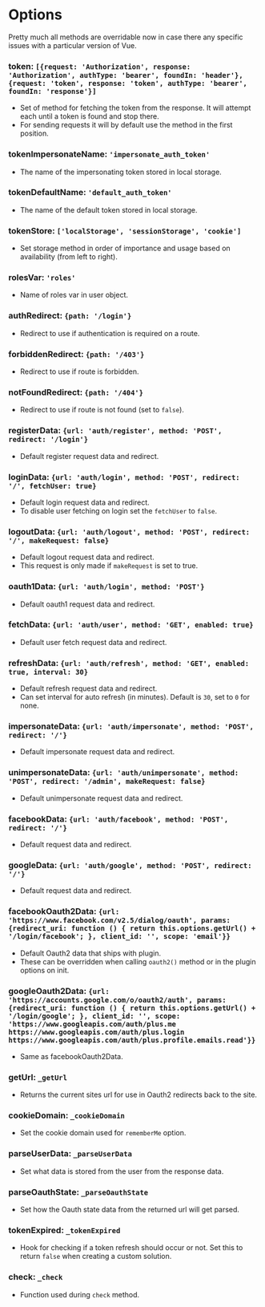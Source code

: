# Options

Pretty much all methods are overridable now in case there any specific issues with a particular version of Vue.

### token: `[{request: 'Authorization', response: 'Authorization', authType: 'bearer', foundIn: 'header'}, {request: 'token', response: 'token', authType: 'bearer', foundIn: 'response'}]`

* Set of method for fetching the token from the response. It will attempt each until a token is found and stop there.
* For sending requests it will by default use the method in the first position.

### tokenImpersonateName: `'impersonate_auth_token'`

* The name of the impersonating token stored in local storage.

### tokenDefaultName: `'default_auth_token'`

* The name of the default token stored in local storage.

### tokenStore: `['localStorage', 'sessionStorage', 'cookie']`

* Set storage method in order of importance and usage based on availability (from left to right).

### rolesVar: `'roles'`

* Name of roles var in user object.

### authRedirect: `{path: '/login'}`

* Redirect to use if authentication is required on a route.

### forbiddenRedirect: `{path: '/403'}`

* Redirect to use if route is forbidden.

### notFoundRedirect: `{path: '/404'}`

* Redirect to use if route is not found (set to `false`).

### registerData: `{url: 'auth/register', method: 'POST', redirect: '/login'}`

* Default register request data and redirect.

### loginData: `{url: 'auth/login', method: 'POST', redirect: '/', fetchUser: true}`

* Default login request data and redirect.
* To disable user fetching on login set the `fetchUser` to `false`.

### logoutData: `{url: 'auth/logout', method: 'POST', redirect: '/', makeRequest: false}`

* Default logout request data and redirect.
* This request is only made if `makeRequest` is set to true.

### oauth1Data: `{url: 'auth/login', method: 'POST'}`

* Default oauth1 request data and redirect.

### fetchData: `{url: 'auth/user', method: 'GET', enabled: true}`

* Default user fetch request data and redirect.

### refreshData: `{url: 'auth/refresh', method: 'GET', enabled: true, interval: 30}`

* Default refresh request data and redirect.
* Can set interval for auto refresh (in minutes). Default is `30`, set to `0` for none.

### impersonateData: `{url: 'auth/impersonate', method: 'POST', redirect: '/'}`

* Default impersonate request data and redirect.

### unimpersonateData: `{url: 'auth/unimpersonate', method: 'POST', redirect: '/admin', makeRequest: false}`

* Default unimpersonate request data and redirect.

### facebookData: `{url: 'auth/facebook', method: 'POST', redirect: '/'}`

* Default  request data and redirect.

### googleData: `{url: 'auth/google', method: 'POST', redirect: '/'}`

* Default  request data and redirect.

### facebookOauth2Data: `{url: 'https://www.facebook.com/v2.5/dialog/oauth', params: {redirect_uri: function () { return this.options.getUrl() + '/login/facebook'; }, client_id: '', scope: 'email'}}`

* Default Oauth2 data that ships with plugin.
* These can be overridden when calling `oauth2()` method or in the plugin options on init.

### googleOauth2Data: `{url: 'https://accounts.google.com/o/oauth2/auth', params: {redirect_uri: function () { return this.options.getUrl() + '/login/google'; }, client_id: '', scope: 'https://www.googleapis.com/auth/plus.me https://www.googleapis.com/auth/plus.login https://www.googleapis.com/auth/plus.profile.emails.read'}}`

* Same as facebookOauth2Data.

### getUrl: `_getUrl`

* Returns the current sites url for use in Oauth2 redirects back to the site.

### cookieDomain: `_cookieDomain`

* Set the cookie domain used for `rememberMe` option.

### parseUserData: `_parseUserData`

* Set what data is stored from the user from the response data.

### parseOauthState: `_parseOauthState`

* Set how the Oauth state data from the returned url will get parsed.

### tokenExpired: `_tokenExpired`

* Hook for checking if a token refresh should occur or not. Set this to return `false` when creating a custom solution.

### check: `_check`

* Function used during `check` method. 